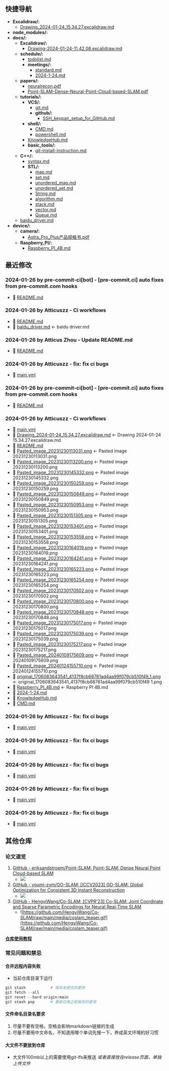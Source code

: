 ## 快捷导航

- **Excalidraw/:**
  - [Drawing_2024-01-24_15.34.27.excalidraw.md](Excalidraw/Drawing_2024-01-24_15.34.27.excalidraw.md)
- **node_modules/:**
- **docs/:**
  - **Excalidraw/:**
    - [Drawing-2024-01-24-11.42.08.excalidraw.md](docs/Excalidraw/Drawing-2024-01-24-11.42.08.excalidraw.md)
  - **schedule/:**
    - [todolist.md](docs/schedule/todolist.md)
    - **meetings/:**
      - [standard.md](docs/schedule/meetings/standard.md)
      - [2024-1-24.md](docs/schedule/meetings/2024-1-24.md)
  - **papers/:**
    - [neuralrecon.pdf](docs/papers/neuralrecon.pdf)
    - [Point-SLAM-Dense-Neural-Point-Cloud-based-SLAM.pdf](docs/papers/Point-SLAM-Dense-Neural-Point-Cloud-based-SLAM.pdf)
  - **tutorials/:**
    - **VCS/:**
      - [git.md](docs/tutorials/VCS/git.md)
      - **github/:**
        - [SSH_keypair_setup_for_GitHub.md](docs/tutorials/VCS/github/SSH_keypair_setup_for_GitHub.md)
    - **shell/:**
      - [CMD.md](docs/tutorials/shell/CMD.md)
      - [powershell.md](docs/tutorials/shell/powershell.md)
    - [KnowledgeHub.md](docs/tutorials/KnowledgeHub.md)
    - **basic_tools/:**
      - [git-install-instruction.md](docs/tutorials/basic_tools/git-install-instruction.md)
  - **C++/:**
    - [syntax.md](docs/C++/syntax.md)
    - **STL/:**
      - [map.md](docs/C++/STL/map.md)
      - [set.md](docs/C++/STL/set.md)
      - [unordered_map.md](docs/C++/STL/unordered_map.md)
      - [unordered_set.md](docs/C++/STL/unordered_set.md)
      - [String.md](docs/C++/STL/String.md)
      - [algorithm.md](docs/C++/STL/algorithm.md)
      - [stack.md](docs/C++/STL/stack.md)
      - [vector.md](docs/C++/STL/vector.md)
      - [Queue.md](docs/C++/STL/Queue.md)
  - [baidu_driver.md](docs/baidu_driver.md)
- **device/:**
  - **camera/:**
    - [Astra_Pro_Plus产品规格书.pdf](device/camera/Astra_Pro_Plus产品规格书.pdf)
  - **Raspberry_PI/:**
    - [Raspberry_PI_4B.md](device/Raspberry_PI/Raspberry_PI_4B.md)

## 最近修改

### 2024-01-26 by pre-commit-ci[bot] - [pre-commit.ci] auto fixes from pre-commit.com hooks

- 🔨 [README.md](README.md)

### 2024-01-26 by Atticuszz - Ci workflows

- 🔨 [README.md](README.md)
- 🚚 [baidu_driver.md](docs/baidu_driver.md) <- baidu driver.md

### 2024-01-26 by Atticus Zhou - Update README.md

- 🔨 [README.md](README.md)

### 2024-01-26 by Atticuszz - fix: fix ci bugs

- 🔨 [main.yml](.github/workflows/main.yml)

### 2024-01-26 by pre-commit-ci[bot] - [pre-commit.ci] auto fixes from pre-commit.com hooks

- 🔨 [README.md](README.md)

### 2024-01-26 by Atticuszz - Ci workflows

- 🔨 [main.yml](.github/workflows/main.yml)
- 🚚 [Drawing_2024-01-24_15.34.27.excalidraw.md](Excalidraw/Drawing_2024-01-24_15.34.27.excalidraw.md) <- Drawing 2024-01-24 15.34.27.excalidraw.md
- 🔨 [README.md](README.md)
- 🚚 [Pasted_image_20231230113031.png](assets/Pasted_image_20231230113031.png) <- Pasted image 20231230113031.png
- 🚚 [Pasted_image_20231230113200.png](assets/Pasted_image_20231230113200.png) <- Pasted image 20231230113200.png
- 🚚 [Pasted_image_20231230145332.png](assets/Pasted_image_20231230145332.png) <- Pasted image 20231230145332.png
- 🚚 [Pasted_image_20231230150259.png](assets/Pasted_image_20231230150259.png) <- Pasted image 20231230150259.png
- 🚚 [Pasted_image_20231230150849.png](assets/Pasted_image_20231230150849.png) <- Pasted image 20231230150849.png
- 🚚 [Pasted_image_20231230150953.png](assets/Pasted_image_20231230150953.png) <- Pasted image 20231230150953.png
- 🚚 [Pasted_image_20231230151305.png](assets/Pasted_image_20231230151305.png) <- Pasted image 20231230151305.png
- 🚚 [Pasted_image_20231230153401.png](assets/Pasted_image_20231230153401.png) <- Pasted image 20231230153401.png
- 🚚 [Pasted_image_20231230153558.png](assets/Pasted_image_20231230153558.png) <- Pasted image 20231230153558.png
- 🚚 [Pasted_image_20231230164019.png](assets/Pasted_image_20231230164019.png) <- Pasted image 20231230164019.png
- 🚚 [Pasted_image_20231230164241.png](assets/Pasted_image_20231230164241.png) <- Pasted image 20231230164241.png
- 🚚 [Pasted_image_20231230165223.png](assets/Pasted_image_20231230165223.png) <- Pasted image 20231230165223.png
- 🚚 [Pasted_image_20231230165254.png](assets/Pasted_image_20231230165254.png) <- Pasted image 20231230165254.png
- 🚚 [Pasted_image_20231230170502.png](assets/Pasted_image_20231230170502.png) <- Pasted image 20231230170502.png
- 🚚 [Pasted_image_20231230170800.png](assets/Pasted_image_20231230170800.png) <- Pasted image 20231230170800.png
- 🚚 [Pasted_image_20231230170848.png](assets/Pasted_image_20231230170848.png) <- Pasted image 20231230170848.png
- 🚚 [Pasted_image_20231230175017.png](assets/Pasted_image_20231230175017.png) <- Pasted image 20231230175017.png
- 🚚 [Pasted_image_20231230175039.png](assets/Pasted_image_20231230175039.png) <- Pasted image 20231230175039.png
- 🚚 [Pasted_image_20231230175217.png](assets/Pasted_image_20231230175217.png) <- Pasted image 20231230175217.png
- 🚚 [Pasted_image_20240109175609.png](assets/Pasted_image_20240109175609.png) <- Pasted image 20240109175609.png
- 🚚 [Pasted_image_20240124155710.png](assets/Pasted_image_20240124155710.png) <- Pasted image 20240124155710.png
- 🚚 [original_1706083643541_4137f8cb68761ad4aa99f079cb510f49_1.png](assets/original_1706083643541_4137f8cb68761ad4aa99f079cb510f49_1.png) <- original_1706083643541_4137f8cb68761ad4aa99f079cb510f49 1.png
- 🚚 [Raspberry_PI_4B.md](device/Raspberry_PI/Raspberry_PI_4B.md) <- Raspberry PI 4B.md
- 🔨 [2024-1-24.md](docs/schedule/meetings/2024-1-24.md)
- 🔨 [KnowledgeHub.md](docs/tutorials/KnowledgeHub.md)
- 🔨 [CMD.md](docs/tutorials/shell/CMD.md)

### 2024-01-26 by Atticuszz - fix: fix ci bugs

- 🔨 [main.yml](.github/workflows/main.yml)

### 2024-01-26 by Atticuszz - fix: fix ci bugs

- 🔨 [main.yml](.github/workflows/main.yml)

### 2024-01-26 by Atticuszz - fix: fix ci bugs

- 🔨 [main.yml](.github/workflows/main.yml)

### 2024-01-26 by Atticuszz - fix: fix ci bugs

- 🔨 [main.yml](.github/workflows/main.yml)

### 2024-01-26 by Atticuszz - fix: fix ci bugs

- 🔨 [main.yml](.github/workflows/main.yml)

## 其他仓库

### 论文速览

1. [GitHub - eriksandstroem/Point-SLAM: Point-SLAM: Dense Neural Point Cloud-based SLAM](https://github.com/eriksandstroem/Point-SLAM)
   - ![](https://github.com/eriksandstroem/Point-SLAM/raw/main/media/office_4.gif)
2. [GitHub - youmi-zym/GO-SLAM: [ICCV2023] GO-SLAM: Global Optimization for Consistent 3D Instant Reconstruction](https://github.com/youmi-zym/GO-SLAM)
   - ![](https://github.com/youmi-zym/GO-SLAM/raw/main/images/comparison.png)
3. [GitHub - HengyiWang/Co-SLAM: [CVPR'23] Co-SLAM: Joint Coordinate and Sparse Parametric Encodings for Neural Real-Time SLAM](https://github.com/HengyiWang/Co-SLAM)
   - ![https://github.com/HengyiWang/Co-SLAM/raw/main/media/coslam_teaser.gif](https://github.com/HengyiWang/Co-SLAM/raw/main/media/coslam_teaser.gif)

**[仓库使用教程](docs/tutorials/KnowledgeHub.md)**

### 常见问题和禁忌

#### 合并远程内容失败

- 当前仓库目录下运行

```PowerShell
git stash           # 保存未提交的更改
git fetch --all
git reset --hard origin/main
git stash pop       # 重新应用之前保存的更改
```

#### 文件命名目录名要求

1. 尽量不要有空格，空格会影响markdown链接的生成
2. 尽量不要用中文命名，不知道用哪个单词先搜一下，养成英文环境的好习惯

#### 大文件不要放到仓库

- 大文件100mb以上的需要使用git-lfs来推送 _或者直接放在release页面，单独上传文件_
